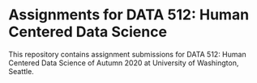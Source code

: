 # Assignments for DATA 512: Human Centered Data Science

This repository contains assignment submissions for DATA 512: Human Centered Data Science of Autumn 2020 at University of Washington, Seattle.
